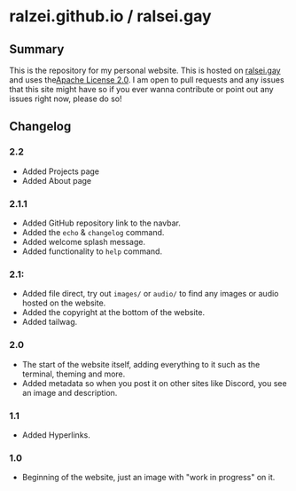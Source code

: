# ralzei.github.io / ralsei.gay

## Summary

This is the repository for my personal website. This is hosted on [ralsei.gay](https://ralsei.gay) and uses the[Apache License 2.0](http://www.apache.org/licenses/LICENSE-2.0). I am open to pull requests and any issues that this site might have so if you ever wanna contribute or point out any issues right now, please do so!

## Changelog

### 2.2

- Added Projects page
- Added About page

### 2.1.1

- Added GitHub repository link to the navbar.
- Added the `echo` & `changelog` command.
- Added welcome splash message.
- Added functionality to `help` command.

### 2.1:

- Added file direct, try out `images/` or `audio/` to find any images or audio hosted on the website.
- Added the copyright at the bottom of the website.
- Added tailwag.

### 2.0

- The start of the website itself, adding everything to it such as the terminal, theming and more.
- Added metadata so when you post it on other sites like Discord, you see an image and description.

### 1.1

- Added Hyperlinks.

### 1.0

- Beginning of the website, just an image with "work in progress" on it.


